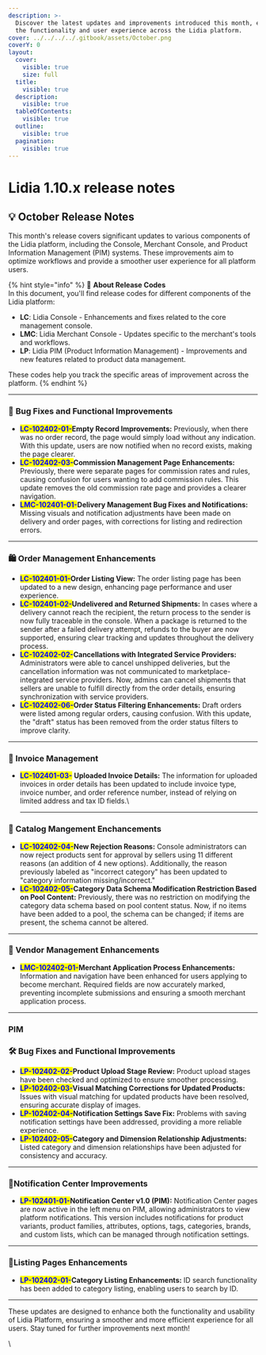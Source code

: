 ```yaml
---
description: >-
  Discover the latest updates and improvements introduced this month, enhancing
  the functionality and user experience across the Lidia platform.
cover: ../../../../.gitbook/assets/October.png
coverY: 0
layout:
  cover:
    visible: true
    size: full
  title:
    visible: true
  description:
    visible: true
  tableOfContents:
    visible: true
  outline:
    visible: true
  pagination:
    visible: true
---
```


# Lidia 1.10.x release notes

## 💡 **October Release Notes**

This month's release covers significant updates to various components of the Lidia platform, including the Console, Merchant Console, and Product Information Management (PIM) systems. These improvements aim to optimize workflows and provide a smoother user experience for all platform users.

{% hint style="info" %}
🔎 **About Release Codes**\
In this document, you'll find release codes for different components of the Lidia platform:

* **LC**: Lidia Console - Enhancements and fixes related to the core management console.
* **LMC**: Lidia Merchant Console - Updates specific to the merchant's tools and workflows.
* **LP**: Lidia PIM (Product Information Management) - Improvements and new features related to product data management.

These codes help you track the specific areas of improvement across the platform.
{% endhint %}

***

### 🚀 **Bug Fixes and Functional Improvements**&#x20;

* <mark style="color:blue;">**LC-102402-01-**</mark>**Empty Record Improvements:** Previously, when there was no order record, the page would simply load without any indication. With this update, users are now notified when no record exists, making the page clearer.
* <mark style="color:blue;">**LC-102402-03-**</mark>**Commission Management Page Enhancements:** Previously, there were separate pages for commission rates and rules, causing confusion for users wanting to add commission rules. This update removes the old commission rate page and provides a clearer navigation.
* <mark style="color:blue;">**LMC-102401-01-**</mark>**Delivery Management Bug Fixes and Notifications:** Missing visuals and notification adjustments have been made on delivery and order pages, with corrections for listing and redirection errors.

***

### 🛍 Order Management Enhancements

* <mark style="color:blue;">**LC-102401-01-**</mark>**Order Listing View:** The order listing page has been updated to a new design, enhancing page performance and user experience.
* <mark style="color:blue;">**LC-102401-02-**</mark>**Undelivered and Returned Shipments:** In cases where a delivery cannot reach the recipient, the return process to the sender is now fully traceable in the console. When a package is returned to the sender after a failed delivery attempt, refunds to the buyer are now supported, ensuring clear tracking and updates throughout the delivery process.
* <mark style="color:blue;">**LC-102402-02-**</mark>**Cancellations with Integrated Service Providers:** Administrators were able to cancel unshipped deliveries, but the cancellation information was not communicated to marketplace-integrated service providers. Now, admins can cancel shipments that sellers are unable to fulfill directly from the order details, ensuring synchronization with service providers.
* <mark style="color:blue;">**LC-102402-06-**</mark>**Order Status Filtering Enhancements:** Draft orders were listed among regular orders, causing confusion. With this update, the "draft" status has been removed from the order status filters to improve clarity.

***

### 📑 Invoice Management

*   <mark style="color:blue;">**LC-102401-03-**</mark> **Uploaded Invoice Details:** The information for uploaded invoices in order details has been updated to include invoice type, invoice number, and order reference number, instead of relying on limited address and tax ID fields.\


    ***

### 📁 Catalog Mangement Enchancements

* <mark style="color:blue;">**LC-102402-04-**</mark>**New Rejection Reasons:** Console administrators can now reject products sent for approval by sellers using 11 different reasons (an addition of 4 new options). Additionally, the reason previously labeled as "incorrect category" has been updated to "category information missing/incorrect."
* <mark style="color:blue;">**LC-102402-05-**</mark>**Category Data Schema Modification Restriction Based on Pool Content:** Previously, there was no restriction on modifying the category data schema based on pool content status. Now, if no items have been added to a pool, the schema can be changed; if items are present, the schema cannot be altered.

***

### 🛒 Vendor Management Enhancements

* <mark style="color:blue;">**LMC-102402-01-**</mark>**Merchant Application Process Enhancements:** Information and navigation have been enhanced for users applying to become merchant. Required fields are now accurately marked, preventing incomplete submissions and ensuring a smooth merchant application process.

***

### PIM

### 🛠️ Bug Fixes and Functional Improvements&#x20;

* <mark style="color:blue;">**LP-102402-02-**</mark>**Product Upload Stage Review:** Product upload stages have been checked and optimized to ensure smoother processing.
* <mark style="color:blue;">**LP-102402-03-**</mark>**Visual Matching Corrections for Updated Products:** Issues with visual matching for updated products have been resolved, ensuring accurate display of images.
* <mark style="color:blue;">**LP-102402-04-**</mark>**Notification Settings Save Fix:** Problems with saving notification settings have been addressed, providing a more reliable experience.
* <mark style="color:blue;">**LP-102402-05-**</mark>**Category and Dimension Relationship Adjustments:** Listed category and dimension relationships have been adjusted for consistency and accuracy.

***

### 🔔Notification Center Improvements

* <mark style="color:blue;">**LP-102401-01-**</mark>**Notification Center v1.0 (PIM):** Notification Center pages are now active in the left menu on PIM, allowing administrators to view platform notifications. This version includes notifications for product variants, product families, attributes, options, tags, categories, brands, and custom lists, which can be managed through notification settings.

***

### 📝Listing Pages Enhancements

* <mark style="color:blue;">**LP-102402-01-**</mark>**Category Listing Enhancements:** ID search functionality has been added to category listing, enabling users to search by ID.

***

These updates are designed to enhance both the functionality and usability of Lidia Platform, ensuring a smoother and more efficient experience for all users. Stay tuned for further improvements next month!

\
